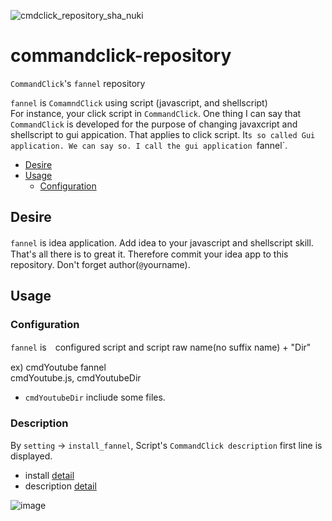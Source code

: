 ![cmdclick_repository_sha_nuki](https://user-images.githubusercontent.com/55217593/226264143-2da03394-0c9d-4d11-966d-09588a2c90d8.png)

# commandclick-repository
`CommandClick`'s `fannel` repository

`fannel` is `ComamndClick` using script (javascript, and shellscript)  
For instance, your click script in `CommandClick`. One thing I can say that `CommandClick` is developed for the purpose of changing javaxcript and shellscript to gui appication. That applies to click script. It`s so called Gui application. We can say so. I call the gui application `fannel`.



* [Desire](#Desire)
* [Usage](#usage)
  * [Configuration](#configuration)


Desire
-----  

`fannel` is idea application. Add idea to your javascript and shellscript skill.　That's all there is to great it.
Therefore commit your idea app to this repository. Don't forget author(`@`yourname).


Usage
-----  


### Configuration

`fannel` is　configured script and script raw name(no suffix name) + "Dir"  

ex) cmdYoutube fannel  
cmdYoutube.js, cmdYoutubeDir  
  - `cmdYoutubeDir` incliude some files.
  

### Description

By `setting` -> `install_fannel`, Script's `CommandClick description` first line is displayed.    
 - install [detail](https://github.com/puutaro/CommandClick/blob/master/README.md#install-fannel)  
 - description [detail](https://github.com/puutaro/CommandClick#description)  


![image](https://user-images.githubusercontent.com/55217593/226406483-b1744f1e-13c5-497b-af26-7457d87c90ca.png)

